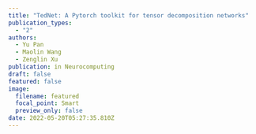 ```yaml
---
title: "TedNet: A Pytorch toolkit for tensor decomposition networks"
publication_types:
  - "2"
authors:
  - Yu Pan
  - Maolin Wang
  - Zenglin Xu
publication: in Neurocomputing
draft: false
featured: false
image:
  filename: featured
  focal_point: Smart
  preview_only: false
date: 2022-05-20T05:27:35.810Z
---
```

